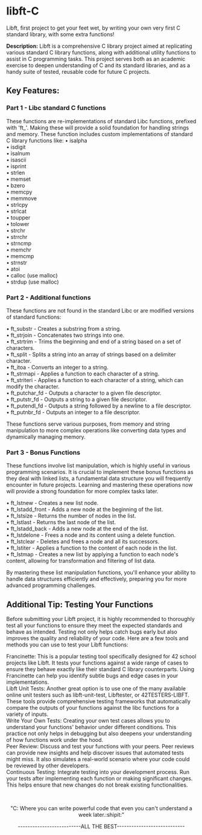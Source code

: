 # libft-C
Libft, first project to get your feet wet, by writing your own very first C standard library, with some extra functions!

**Description:**
Libft is a comprehensive C library project aimed at replicating various standard C library functions, along with additional utility functions to assist in C programming tasks. This project serves both as an academic exercise to deepen understanding of C and its standard libraries, and as a handy suite of tested, reusable code for future C projects.

## Key Features:
### **Part 1 - Libc standard C functions**
These functions are re-implementations of standard Libc functions, prefixed with 'ft_'. Making these will provide a solid foundation for handling strings and memory. These function includes custom implementations of standard C library functions like:
• isalpha
<br/>
• isdigit
<br/>
• isalnum
<br/>
• isascii
<br/>
• isprint
<br/>
• strlen
<br/>
• memset
<br/>
• bzero
<br/>
• memcpy
<br/>
• memmove
<br/>
• strlcpy
<br/>
• strlcat
<br/>
• toupper
<br/>
• tolower
<br/>
• strchr
<br/>
• strrchr
<br/>
• strncmp
<br/>
• memchr
<br/>
• memcmp
<br/>
• strnstr
<br/>
• atoi
<br/>
• calloc (use malloc)
<br/>
• strdup (use malloc)
<br/>

### **Part 2 - Additional functions**
These functions are not found in the standard Libc or are modified versions of standard functions:

• ft_substr - Creates a substring from a string.
<br/>
• ft_strjoin - Concatenates two strings into one.
<br/>
• ft_strtrim - Trims the beginning and end of a string based on a set of characters.
<br/>
• ft_split - Splits a string into an array of strings based on a delimiter character.
<br/>
• ft_itoa - Converts an integer to a string.
<br/>
• ft_strmapi - Applies a function to each character of a string.
<br/>
• ft_striteri - Applies a function to each character of a string, which can modify the character.
<br/>
• ft_putchar_fd - Outputs a character to a given file descriptor.
<br/>
• ft_putstr_fd - Outputs a string to a given file descriptor.
<br/>
• ft_putendl_fd - Outputs a string followed by a newline to a file descriptor.
<br/>
• ft_putnbr_fd - Outputs an integer to a file descriptor.

These functions serve various purposes, from memory and string manipulation to more complex operations like converting data types and dynamically managing memory.

### **Part 3 - Bonus Functions**
These functions involve list manipulation, which is highly useful in various programming scenarios. It is crucial to implement these bonus functions as they deal with linked lists, a fundamental data structure you will frequently encounter in future projects. Learning and mastering these operations now will provide a strong foundation for more complex tasks later.

• ft_lstnew - Creates a new list node.
<br/>
• ft_lstadd_front - Adds a new node at the beginning of the list.
<br/>
• ft_lstsize - Returns the number of nodes in the list.
<br/>
• ft_lstlast - Returns the last node of the list.
<br/>
• ft_lstadd_back - Adds a new node at the end of the list.
<br/>
• ft_lstdelone - Frees a node and its content using a delete function.
<br/>
• ft_lstclear - Deletes and frees a node and all its successors.
<br/>
• ft_lstiter - Applies a function to the content of each node in the list.
<br/>
• ft_lstmap - Creates a new list by applying a function to each node's content, allowing for transformation and filtering of list data.

By mastering these list manipulation functions, you'll enhance your ability to handle data structures efficiently and effectively, preparing you for more advanced programming challenges.

## **Additional Tip: Testing Your Functions**
Before submitting your Libft project, it is highly recommended to thoroughly test all your functions to ensure they meet the expected standards and behave as intended. Testing not only helps catch bugs early but also improves the quality and reliability of your code. Here are a few tools and methods you can use to test your Libft functions:

Francinette: This is a popular testing tool specifically designed for 42 school projects like Libft. It tests your functions against a wide range of cases to ensure they behave exactly like their standard C library counterparts. Using Francinette can help you identify subtle bugs and edge cases in your implementations.
<br/>
Libft Unit Tests: Another great option is to use one of the many available online unit testers such as libft-unit-test, Libftester, or 42TESTERS-LIBFT. These tools provide comprehensive testing frameworks that automatically compare the outputs of your functions against the libc functions for a variety of inputs.
<br/>
Write Your Own Tests: Creating your own test cases allows you to understand your functions' behavior under different conditions. This practice not only helps in debugging but also deepens your understanding of how functions work under the hood.
<br/>
Peer Review: Discuss and test your functions with your peers. Peer reviews can provide new insights and help discover issues that automated tests might miss. It also simulates a real-world scenario where your code could be reviewed by other developers.
<br/>
Continuous Testing: Integrate testing into your development process. Run your tests after implementing each function or making significant changes. This helps ensure that new changes do not break existing functionalities.

<br/>
<p align="center">
"C: Where you can write powerful code that even you can't understand a week later.:shipit:"
<p align="center">
--------------------------ALL THE BEST----------------------------
